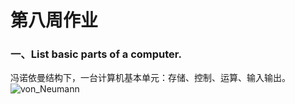 # 第八周作业
### 一、List basic parts of a computer.
冯诺依曼结构下，一台计算机基本单元：存储、控制、运算、输入输出。
![von_Neumann](./images/hw06_1)